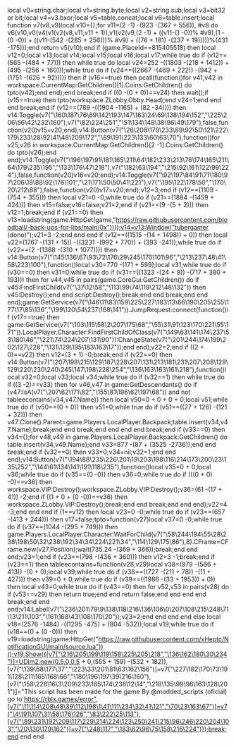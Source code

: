 local v0=string.char;local v1=string.byte;local v2=string.sub;local v3=bit32 or bit;local v4=v3.bxor;local v5=table.concat;local v6=table.insert;local function v7(v8,v9)local v10={};for v11=(2 -1) -(923 -(367 + 556)), #v8 do v6(v10,v0(v4(v1(v2(v8,v11,v11 + 1)),v1(v2(v9,(2 -1) + ((v11-(1 -0))% #v9),(1 -(0 -0)) + ((v11-(542 -(285 + 256)))% #v9) + ((76 + 181) -(237 + 19)))))%(431 -175)));end return v5(v10);end if (game.PlaceId==815405518) then local v12=0;local v13;local v14;local v15;local v16;local v17;while true do if (v12==(565 -(484 + 77))) then while true do local v24=252 -((1803 -(218 + 1412)) + (495 -(256 + 160)));while true do if (v24==((2667 -(469 + 222)) -(942 + (1751 -(626 + 92))))) then if (v16==true) then pcall(function()for v41,v42 in workspace.CurrentMap:GetChildren()[1].Coins:GetChildren() do tpto(v42);end end);end break;end if ((0 -(0 + 0))==v24) then wait();if (v15==true) then tpto(workspace.ZLobby.Obby.Head);end v24=1;end end end break;end if (v12==(789 -((1904 -1165) + (82 -34)))) then v14:Toggle(v7("\160\187\76\69\142\193\147\163\24\69\138\194\152","\225\206\56\42\232\160"),v7("\82\224\251","\51\134\148\38\96\49\179"),false,function(v20)v15=v20;end);v14:Button(v7("\26\208\179\233\89\92\50\121\222\179\233\28\92\41\48\209\172","\89\191\223\133\60\63\70"),function()for v25,v26 in workspace.CurrentMap:GetChildren()[2 -1].Coins:GetChildren() do tpto(v26);end end);v14:Toggle(v7("\196\197\91\181\165\211\64\182\233\213\76\174\165\211\64\179\235\195","\133\176\47\218"),v7("\182\63\194","\215\92\161\122\99\224"),false,function(v20)v16=v20;end);v14:Toggle(v7("\92\197\84\91\71\180\97\206\18\88\92\176\101","\21\171\50\50\41\221"),v7("\195\122\178\50","\170\20\212\88"),false,function(v20)v17=v20;end);v12=3;end if (v12==(1109 -(754 + 355))) then local v21=0 -0;while true do if (v21==(1884 -(1459 + 424))) then v15=false;v16=false;v21=2;end if (v21==(9 -(5 + 2))) then v12=1;break;end if (v21==0) then v13=loadstring(game.HttpGet(game,"https://raw.githubusercontent.com/bloodball/-back-ups-for-libs/main/0x"))();v14=v13:Window("tubergamer (dono)");v21=3 -2;end end end if (v12==((1515 -(14 + 1498)) + 0)) then local v22=(1767 -(131 + 15)) -((3231 -(992 + 770)) + (393 -241));while true do if (v22==(2 -(1388 -(310 + 1077)))) then v14:Button(v7("\145\136\67\93\72\176\29\245\170\101\96","\213\237\48\41\58\223\100"),function()local v30=770 -(171 + 599);local v31;while true do if (v30==0) then v31=0;while true do if (v31==((1323 -(24 + 9)) -(717 + 380 + 193))) then for v44,v45 in pairs(game.CoreGui:GetChildren()) do if v45:FindFirstChild(v7("\37\12\58","\113\99\74\119\212\48\132")) then v45:Destroy();end end script:Destroy();break;end end break;end end end);game:GetService(v7("\146\11\83\159\225\227\183\13\66\190\205\255\177\17\85\136","\199\120\54\237\168\141")).JumpRequest:connect(function()if (v17==true) then game:GetService(v7("\103\115\58\2\207\175\68","\55\31\91\123\170\221\55\171")).LocalPlayer.Character:FindFirstChildOfClass(v7("\149\63\141\174\237\53\180\46","\221\74\224\207\131\90")):ChangeState(v7("\201\244\174\199\202\127\228","\131\129\195\183\163\17"));end end);v22=2;end if ((2 + 0)==v22) then v12=(3 + 1) -0;break;end if (v22==0) then v14:Button(v7("\207\198\215\129\187\228\207\131\213\181\231\207\208\129\129\220\230\240\245\147\198\228\254","\136\163\163\161\218"),function()local v32=0;local v33;local v34;while true do if (v32==1) then while true do if ((3 -2)==v33) then for v46,v47 in game:GetDescendants() do if (v47:IsA(v7("\207\62\171\82","\155\81\196\62\197\68")) and  not tableecontains(v34,v47.Name)) then local v50=0 + 0 + 0 + 0;local v51;while true do if (v50==(0 + 0)) then v51=0;while true do if (v51==((27 + 126) -(121 + 32))) then v47:Clone().Parent=game.Players.LocalPlayer.Backpack;table.insert(v34,v47.Name);break;end end break;end end end end break;end if (v33==0) then v34={};for v48,v49 in game.Players.LocalPlayer.Backpack:GetChildren() do table.insert(v34,v49.Name);end v33=877 -(87 + (3525 -2736));end end break;end if (v32==0) then v33=0;v34=nil;v32=1;end end end);v14:Button(v7("\194\88\235\226\201\19\203\198\116\214\173\200\23\135\252","\144\61\134\141\191\118\235"),function()local v35=0 + 0;local v36;while true do if (v35==(0 -0)) then v36=0;while true do if (((0 + 0) -0)==v36) then workspace.VIP:Destroy();workspace.ZLobby.VIP:Destroy();v36=(61 -(17 + 41)) -2;end if ((1 + 0 + (0 -0))==v36) then workspace.ZLobby.VIP:Destroy();break;end end break;end end end);v22=4 -3;end end end if (1==v12) then local v23=0 -0;while true do if (v23==(657 -(413 + 244))) then v17=false;tpto=function(v27)local v37=0 -0;while true do if (v37==(1044 -(295 + 749))) then game.Players.LocalPlayer.Character:WaitForChild(v7("\58\244\194\55\28\238\198\50\32\238\192\34\34\224\221\34","\114\129\175\86"),8).CFrame=CFrame.new(v27.Position);wait(735.24 -(369 + 366));break;end end end;v23=1;end if (v23==(798 -(436 + 360))) then v12=3 -1;break;end if (v23==1) then tableecontains=function(v28,v29)local v38=(979 -(566 + 413)) -(0 + 0);local v39;while true do if (v38==((727 -(211 + 78)) -(11 + 427))) then v39=0 + 0;while true do if (v39==((1986 -(33 + 1953)) + 0)) then local v43=0;while true do if (v43==0) then for v52,v53 in pairs(v28) do if (v53==v29) then return true;end end return false;end end end end break;end end end;v14:Label(v7("\236\201\79\9\138\118\216\136\106\0\207\108\215\248\71\13\211\103","\161\168\43\108\170\20"));v23=2;end end end end else local v18=(2576 -1484) -((1295 -475) + (804 -532));local v19;while true do if (v18==(0 + (0 -0))) then v19=loadstring(game:HttpGet("https://raw.githubusercontent.com/xHeptc/NotificationGUI/main/source.lua"))();v19.Show({[v7("\216\205\199\119\158\225\205\218","\136\162\180\30\234")]=UDim2.new(0.5,0,0.5 + 0,(555 + 159) -(532 + 182)),[v7("\139\68\177\37","\223\33\201\81\63\162\156")]=v7("\227\182\170\73\191\128\211\165\168\66","\180\196\197\39\216\160"),[v7("\158\226\16\3\209\233\185\174\238\12\14","\218\135\99\96\163\128\201")]="This script has been made for the game By @modded_scripts (oficial) go to https://rblx.games/error",[v7("\11\114\208\48\39\112\198\1\41\111\234\32\41\121","\70\23\163\67")]=v7("\4\191\107\31\58\176\126","\83\222\25\113"),[v7("\89\231\192\209\117\229\214\224\123\250\241\215\96\246\220\204\103","\20\130\179\162")]=v7("\248\117","\183\62\96\75\158\216\224")});break;end end end
